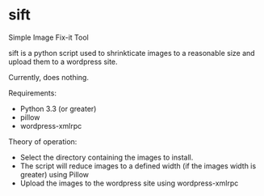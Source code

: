 sift
====

Simple Image Fix-it Tool

sift is a python script used to shrinkticate images to a reasonable size and
upload them to a wordpress site.

Currently, does nothing.

Requirements:
- Python 3.3 (or greater)
- pillow
- wordpress-xmlrpc

Theory of operation:
- Select the directory containing the images to install.
- The script will reduce images to a defined width (if the images width is
  greater) using Pillow
- Upload the images to the wordpress site using wordpress-xmlrpc


